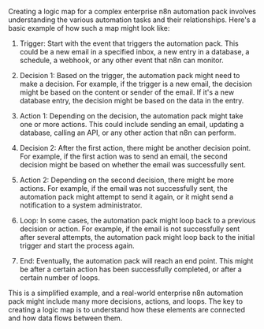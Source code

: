 Creating a logic map for a complex enterprise n8n automation pack involves understanding the various automation tasks and their relationships. Here's a basic example of how such a map might look like:

1. Trigger: Start with the event that triggers the automation pack. This could be a new email in a specified inbox, a new entry in a database, a schedule, a webhook, or any other event that n8n can monitor.

2. Decision 1: Based on the trigger, the automation pack might need to make a decision. For example, if the trigger is a new email, the decision might be based on the content or sender of the email. If it's a new database entry, the decision might be based on the data in the entry.

3. Action 1: Depending on the decision, the automation pack might take one or more actions. This could include sending an email, updating a database, calling an API, or any other action that n8n can perform.

4. Decision 2: After the first action, there might be another decision point. For example, if the first action was to send an email, the second decision might be based on whether the email was successfully sent.

5. Action 2: Depending on the second decision, there might be more actions. For example, if the email was not successfully sent, the automation pack might attempt to send it again, or it might send a notification to a system administrator.

6. Loop: In some cases, the automation pack might loop back to a previous decision or action. For example, if the email is not successfully sent after several attempts, the automation pack might loop back to the initial trigger and start the process again.

7. End: Eventually, the automation pack will reach an end point. This might be after a certain action has been successfully completed, or after a certain number of loops.

This is a simplified example, and a real-world enterprise n8n automation pack might include many more decisions, actions, and loops. The key to creating a logic map is to understand how these elements are connected and how data flows between them.